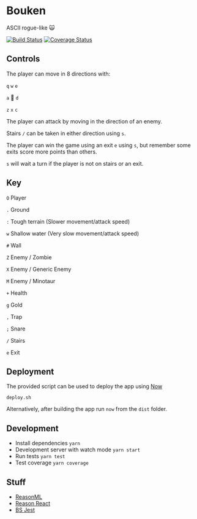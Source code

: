 # Bouken

ASCII rogue-like 🙀

[![Build Status](https://travis-ci.org/RawToast/bouken.svg?branch=master)](https://travis-ci.org/RawToast/bouken)
[![Coverage Status](https://coveralls.io/repos/github/RawToast/bouken/badge.svg?branch=master)](https://coveralls.io/github/RawToast/bouken?branch=master)

## Controls

The player can move in 8 directions with:

 `q` `w` `e`

 `a` 🐾 `d`

 `z` `x` `c`

The player can attack by moving in the direction of an enemy.

Stairs `/` can be taken in either direction using `s`.

The player can win the game using an exit `e` using `s`, but remember some exits score more points than others.

`s` will wait a turn if the player is not on stairs or an exit.

## Key

`O` Player

`.` Ground

`:` Tough terrain (Slower movement/attack speed)

`w` Shallow water (Very slow movement/attack speed)

`#` Wall

`Z` Enemy / Zombie

`X` Enemy / Generic Enemy

`M` Enemy / Minotaur

`+` Health

`g` Gold

`,` Trap

`;` Snare

`/` Stairs

`e` Exit

## Deployment

The provided script can be used to deploy the app using [Now](https://zeit.co/now)

`deploy.sh`

Alternatively, after building the app run `now` from the `dist` folder.

## Development

* Install dependencies `yarn`
* Development server with watch mode `yarn start`
* Run tests `yarn test`
* Test coverage `yarn coverage`

## Stuff

* [ReasonML](https://reasonml.github.io/)
* [Reason React](https://reasonml.github.io/reason-react/)
* [BS Jest](https://github.com/glennsl/bs-jest)
